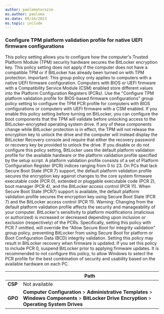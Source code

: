 ```yaml
---
author: paolomatarazzo
ms.author: paoloma
ms.date: 09/24/2023
ms.topic: include
---
```


### Configure TPM platform validation profile for native UEFI firmware configurations

This policy setting allows you to configure how the computer's Trusted Platform Module (TPM) security hardware secures the BitLocker encryption key. This policy setting does not apply if the computer does not have a compatible TPM or if BitLocker has already been turned on with TPM protection. Important: This group policy only applies to computers with a native UEFI firmware configuration. Computers with BIOS or UEFI firmware with a Compatibility Service Module (CSM) enabled store different values into the Platform Configuration Registers (PCRs). Use the "Configure TPM platform validation profile for BIOS-based firmware configurations" group policy setting to configure the TPM PCR profile for computers with BIOS configurations or computers with UEFI firmware with a CSM enabled. If you enable this policy setting before turning on BitLocker, you can configure the boot components that the TPM will validate before unlocking access to the BitLocker-encrypted operating system drive. If any of these components change while BitLocker protection is in effect, the TPM will not release the encryption key to unlock the drive and the computer will instead display the BitLocker Recovery console and require that either the recovery password or recovery key be provided to unlock the drive. If you disable or do not configure this policy setting, BitLocker uses the default platform validation profile for the available hardware or the platform validation profile specified by the setup script. A platform validation profile consists of a set of Platform Configuration Register (PCR) indices ranging from 0 to 23. On PCs that lack Secure Boot State (PCR 7) support, the default platform validation profile secures the encryption key against changes to the core system firmware executable code (PCR 0), extended or pluggable executable code (PCR 2), boot manager (PCR 4), and the BitLocker access control (PCR 11). When Secure Boot State (PCR7) support is available, the default platform validation profile secures the encryption key using Secure Boot State (PCR 7) and the BitLocker access control (PCR 11). Warning: Changing from the default platform validation profile affects the security and manageability of your computer. BitLocker's sensitivity to platform modifications (malicious or authorized) is increased or decreased depending upon inclusion or exclusion (respectively) of the PCRs. Specifically, setting this policy with PCR 7 omitted, will override the "Allow Secure Boot for integrity validation" group policy, preventing BitLocker from using Secure Boot for platform or Boot Configuration Data (BCD) integrity validation. Setting this policy may result in BitLocker recovery when firmware is updated. If you set this policy to include PCR 0, suspend BitLocker prior to applying firmware updates. It is recommended to not configure this policy, to allow Windows to select the PCR profile for the best combination of security and usability based on the available hardware on each PC.

|  | Path |
|--|--|
| **CSP** | Not available |
| **GPO** | **Computer Configuration** > **Administrative Templates** > **Windows Components** > **BitLocker Drive Encryption** > **Operating System Drives** |

